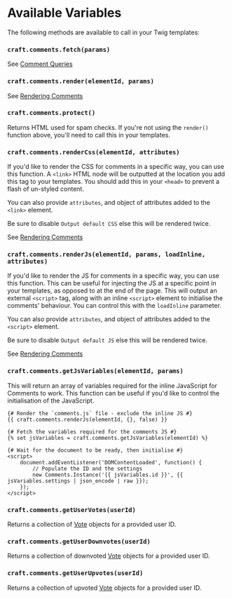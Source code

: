 # Available Variables
The following methods are available to call in your Twig templates:

### `craft.comments.fetch(params)`
See [Comment Queries](docs:getting-elements/comment-queries)

### `craft.comments.render(elementId, params)`
See [Rendering Comments](docs:template-guides/rendering-comments)

### `craft.comments.protect()`
Returns HTML used for spam checks. If you're not using the `render()` function above, you'll need to call this in your templates.

### `craft.comments.renderCss(elementId, attributes)`
If you'd like to render the CSS for comments in a specific way, you can use this function. A `<link>` HTML node will be outputted at the location you add this tag to your templates. You should add this in your `<head>` to prevent a flash of un-styled content.

You can also provide `attributes`, and object of attributes added to the `<link>` element.

Be sure to disable `Output default CSS` else this will be rendered twice.

See [Rendering Comments](docs:template-guides/rendering-comments)

### `craft.comments.renderJs(elementId, params, loadInline, attributes)`
If you'd like to render the JS for comments in a specific way, you can use this function. This can be useful for injecting the JS at a specific point in your templates, as opposed to at the end of the page. This will output an external `<script>` tag, along with an inline `<script>` element to initialise the comments' behaviour. You can control this with the `loadInline` parameter.

You can also provide `attributes`, and object of attributes added to the `<script>` element.

Be sure to disable `Output default JS` else this will be rendered twice.

See [Rendering Comments](docs:template-guides/rendering-comments)

### `craft.comments.getJsVariables(elementId, params)`
This will return an array of variables required for the inline JavaScript for Comments to work. This function can be useful if you'd like to control the initialisation of the JavaScript.

```twig
{# Render the `comments.js` file - exclude the inline JS #}
{{ craft.comments.renderJs(elementId, {}, false) }}

{# Fetch the variables required for the comments JS #}
{% set jsVariables = craft.comments.getJsVariables(elementId) %}

{# Wait for the document to be ready, then initialise #}
<script>
    document.addEventListener('DOMContentLoaded', function() {
        // Populate the ID and the settings
        new Comments.Instance('{{ jsVariables.id }}', {{ jsVariables.settings | json_encode | raw }});
    });
</script>
```

### `craft.comments.getUserVotes(userId)`
Returns a collection of [Vote](docs:developers/vote) objects for a provided user ID.

### `craft.comments.getUserDownvotes(userId)`
Returns a collection of downvoted [Vote](docs:developers/vote) objects for a provided user ID.

### `craft.comments.getUserUpvotes(userId)`
Returns a collection of upvoted [Vote](docs:developers/vote) objects for a provided user ID.

